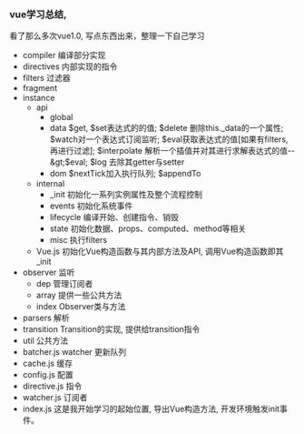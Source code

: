 ### vue学习总结,

看了那么多次vue1.0, 写点东西出来，整理一下自己学习

* compiler 编译部分实现
* directives 内部实现的指令
* filters  过滤器
* fragment 
* instance
  * api
    * global
    * data $get, $set表达式的的值; $delete 删除this.\_data的一个属性; $watch对一个表达式订阅监听; $eval获取表达式的值\[如果有filters, 再进行过滤\]; $interpolate 解析一个插值并对其进行求解表达式的值--&gt;$eval; $log 去除其getter与setter
    * dom $nextTick加入执行队列; $appendTo
  * internal
    * \_init 初始化一系列实例属性及整个流程控制
    * events 初始化系统事件
    * lifecycle 编译开始、创建指令、销毁
    * state 初始化数据、props、computed、method等相关
    * misc 执行filters
  * Vue.js 初始化Vue构造函数与其内部方法及API, 调用Vue构造函数即其\_init
* observer 监听
  * dep 管理订阅者
  * array 提供一些公共方法
  * index Observer类与方法
* parsers  解析
* transition  Transition的实现, 提供给transition指令
* util  公共方法
* batcher.js  watcher 更新队列
* cache.js  缓存
* config.js  配置
* directive.js  指令
* watcher.js  订阅者
* index.js 这是我开始学习的起始位置, 导出Vue构造方法, 开发环境触发init事件。



